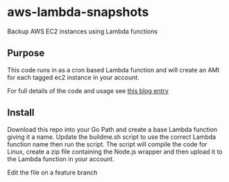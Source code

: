 # aws-lambda-snapshots
Backup AWS EC2 instances using Lambda functions

## Purpose

This code runs in as a cron based Lambda function and will create an AMI for each tagged ec2 instance in your account.

For full details of the code and usage see [this blog entry](https://www.gombadi.com/post/aws-lambda-bkups/)

## Install

Download this repo into your Go Path and create a base Lambda function giving it a name. Update the buildme.sh script to use the correct Lambda function name then run the script. The script will compile the code for Linux, create a zip file containing the Node.js wrapper and then upload it to the Lambda function in your account.

Edit the file on a feature branch

